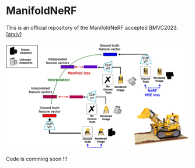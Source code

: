 # ManifoldNeRF  
This is an official repository of the ManifoldNeRF accepted BMVC2023.　　
\[[arxiv]()\]

![ManifoldNeRF_overview](./assets/ManifoldNeRF_overview.png)

Code is comming soon !!!  
